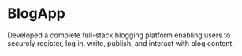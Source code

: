 # BlogApp
Developed a complete full-stack blogging platform enabling users to securely register, log in, write, publish, and interact with blog content.
